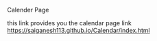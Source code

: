 Calender Page

this link provides you the calendar page link https://saiganesh113.github.io/Calendar/index.html
